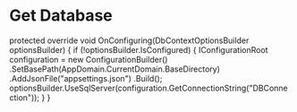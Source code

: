 # Get Database

protected override void OnConfiguring(DbContextOptionsBuilder optionsBuilder)
{
if (!optionsBuilder.IsConfigured)
{
IConfigurationRoot configuration = new ConfigurationBuilder()
.SetBasePath(AppDomain.CurrentDomain.BaseDirectory)
.AddJsonFile("appsettings.json")
.Build();
optionsBuilder.UseSqlServer(configuration.GetConnectionString("DBConnection"));
}
}
